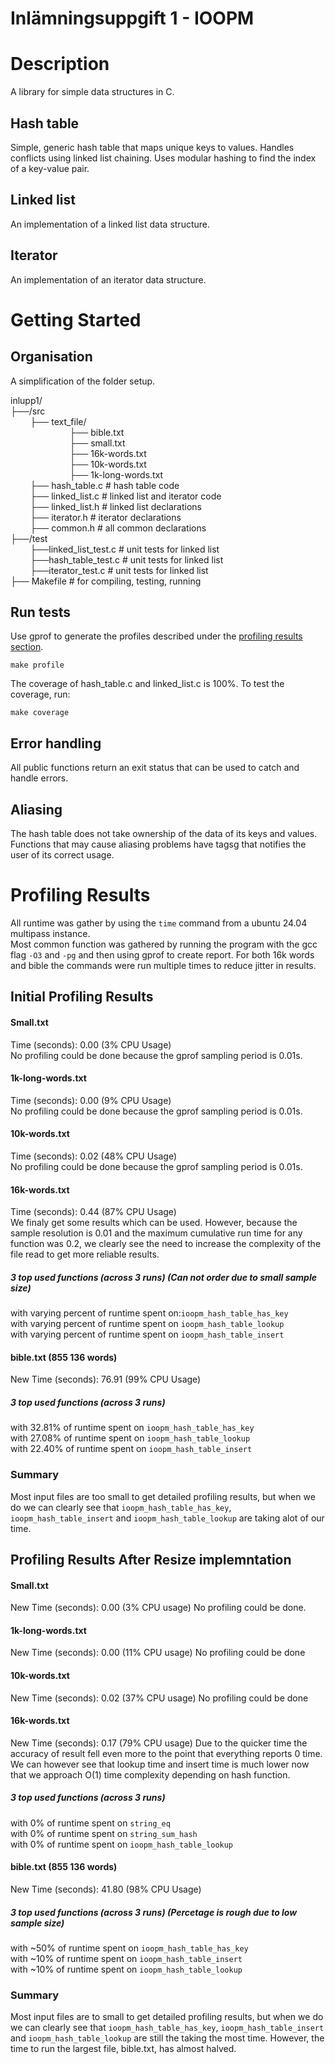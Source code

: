 # Inlämningsuppgift 1 - IOOPM
# Description
A library for simple data structures in C. 

## Hash table
Simple, generic hash table that maps unique keys to values. Handles conflicts using linked list chaining. Uses modular hashing to find the index of a key-value pair. 

## Linked list
An implementation of a linked list data structure.

## Iterator
An implementation of an iterator data structure. 

# Getting Started
## Organisation
A simplification of the folder setup.

inlupp1/  
├──/src  
&nbsp;&nbsp;&nbsp;&nbsp;&nbsp;&nbsp;&nbsp;&nbsp;├── text_file/  
&nbsp;&nbsp;&nbsp;&nbsp;&nbsp;&nbsp;&nbsp;&nbsp;&nbsp;&nbsp;&nbsp;&nbsp;&nbsp;&nbsp;&nbsp;&nbsp;&nbsp;&nbsp;&nbsp;&nbsp;&nbsp;&nbsp;&nbsp;&nbsp;├── bible.txt  
&nbsp;&nbsp;&nbsp;&nbsp;&nbsp;&nbsp;&nbsp;&nbsp;&nbsp;&nbsp;&nbsp;&nbsp;&nbsp;&nbsp;&nbsp;&nbsp;&nbsp;&nbsp;&nbsp;&nbsp;&nbsp;&nbsp;&nbsp;&nbsp;├── small.txt  
&nbsp;&nbsp;&nbsp;&nbsp;&nbsp;&nbsp;&nbsp;&nbsp;&nbsp;&nbsp;&nbsp;&nbsp;&nbsp;&nbsp;&nbsp;&nbsp;&nbsp;&nbsp;&nbsp;&nbsp;&nbsp;&nbsp;&nbsp;&nbsp;├── 16k-words.txt  
&nbsp;&nbsp;&nbsp;&nbsp;&nbsp;&nbsp;&nbsp;&nbsp;&nbsp;&nbsp;&nbsp;&nbsp;&nbsp;&nbsp;&nbsp;&nbsp;&nbsp;&nbsp;&nbsp;&nbsp;&nbsp;&nbsp;&nbsp;&nbsp;├── 10k-words.txt  
&nbsp;&nbsp;&nbsp;&nbsp;&nbsp;&nbsp;&nbsp;&nbsp;&nbsp;&nbsp;&nbsp;&nbsp;&nbsp;&nbsp;&nbsp;&nbsp;&nbsp;&nbsp;&nbsp;&nbsp;&nbsp;&nbsp;&nbsp;&nbsp;├── 1k-long-words.txt  
&nbsp;&nbsp;&nbsp;&nbsp;&nbsp;&nbsp;&nbsp;&nbsp;├── hash_table.c # hash table code  
&nbsp;&nbsp;&nbsp;&nbsp;&nbsp;&nbsp;&nbsp;&nbsp;├── linked_list.c # linked list and iterator code  
&nbsp;&nbsp;&nbsp;&nbsp;&nbsp;&nbsp;&nbsp;&nbsp;├── linked_list.h # linked list declarations  
&nbsp;&nbsp;&nbsp;&nbsp;&nbsp;&nbsp;&nbsp;&nbsp;├── iterator.h # iterator declarations  
&nbsp;&nbsp;&nbsp;&nbsp;&nbsp;&nbsp;&nbsp;&nbsp;├── common.h # all common declarations  
├──/test  
&nbsp;&nbsp;&nbsp;&nbsp;&nbsp;&nbsp;&nbsp;&nbsp;├──linked_list_test.c # unit tests for linked list  
&nbsp;&nbsp;&nbsp;&nbsp;&nbsp;&nbsp;&nbsp;&nbsp;├──hash_table_test.c # unit tests for linked list  
&nbsp;&nbsp;&nbsp;&nbsp;&nbsp;&nbsp;&nbsp;&nbsp;├──iterator_test.c # unit tests for linked list  
├── Makefile              # for compiling, testing, running  

## Run tests

Use gprof to generate the profiles described under the [profiling results section](#Profiling-Results).
```
make profile 
```

The coverage of hash_table.c and linked_list.c is 100%. To test the coverage, run:
```
make coverage 
```

## Error handling
All public functions return an exit status that can be used to catch and handle errors. 

## Aliasing
The hash table does not take ownership of the data of its keys and values. Functions that may cause aliasing problems have tagsg that notifies the user of its correct usage. 

# Profiling Results
All runtime was gather by using the `time` command from a ubuntu 24.04 multipass instance.  
Most common function was gathered by running the program with the gcc flag `-O3` and `-pg` and then using gprof to create report. For both 16k words and bible the commands were run multiple times to reduce jitter in results.
## Initial Profiling Results

#### Small.txt
Time (seconds): 0.00 (3% CPU Usage)  
No profiling could be done because the gprof sampling period is 0.01s.

#### 1k-long-words.txt
Time (seconds): 0.00 (9% CPU Usage)  
No profiling could be done because the gprof sampling period is 0.01s.

#### 10k-words.txt
Time (seconds): 0.02 (48% CPU Usage)  
No profiling could be done because the gprof sampling period is 0.01s.

#### 16k-words.txt
Time (seconds): 0.44 (87% CPU Usage)  
We finaly get some results which can be used. However, because the sample resolution is 0.01 and the maximum cumulative run time for any function was 0.2, we clearly see the need to increase the complexity of the file read to get more reliable results.

##### 3 top used functions (across 3 runs) (Can not order due to small sample size)
with varying percent of runtime spent on:`ioopm_hash_table_has_key`  
with varying percent of runtime spent on `ioopm_hash_table_lookup`  
with varying percent of runtime spent on `ioopm_hash_table_insert`  

#### bible.txt (855 136 words)
New Time (seconds): 76.91 (99% CPU Usage)  
##### 3 top used functions (across 3 runs)
with 32.81% of runtime spent on `ioopm_hash_table_has_key`  
with 27.08% of runtime spent on `ioopm_hash_table_lookup`  
with 22.40% of runtime spent on `ioopm_hash_table_insert`  

### Summary
Most input files are too small to get detailed profiling results, but when we do we can clearly see that `ioopm_hash_table_has_key`, `ioopm_hash_table_insert` and `ioopm_hash_table_lookup` are taking alot of our time. 

## Profiling Results After Resize implemntation

#### Small.txt
New Time (seconds): 0.00 (3% CPU usage)
No profiling could be done.

#### 1k-long-words.txt
New Time (seconds): 0.00 (11% CPU usage)
No profiling could be done

#### 10k-words.txt
New Time (seconds): 0.02 (37% CPU usage)
No profiling could be done

#### 16k-words.txt
New Time (seconds): 0.17 (79% CPU usage)
Due to the quicker time the accuracy of result fell even more to the point that everything reports 0 time. We can however see that lookup time and insert time is much lower now that we approach O(1) time complexity depending on hash function.
##### 3 top used functions (across 3 runs)
with 0% of runtime spent on `string_eq`  
with 0% of runtime spent on `string_sum_hash`  
with 0% of runtime spent on `ioopm_hash_table_lookup`  
#### bible.txt (855 136 words)
New Time (seconds): 41.80 (98% CPU Usage)
##### 3 top used functions (across 3 runs) (Percetage is rough due to low sample size)
with ~50% of runtime spent on `ioopm_hash_table_has_key`  
with ~10% of runtime spent on `ioopm_hash_table_insert`  
with ~10% of runtime spent on `ioopm_hash_table_lookup`  

### Summary
Most input files are to small to get detailed profiling results, but when we do we can clearly see that `ioopm_hash_table_has_key`, `ioopm_hash_table_insert` and `ioopm_hash_table_lookup` are still the taking the most time. However, the time to run the largest file, bible.txt, has almost halved. 



